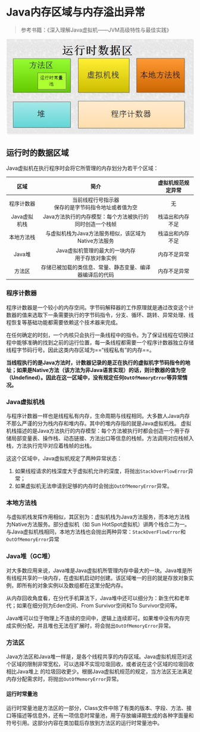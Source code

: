 # Java内存区域与内存溢出异常

> 参考书籍：《深入理解Java虚拟机——JVM高级特性与最佳实践》

![Java内存区域图](pic/Java内存区域与内存溢出异常学习笔记_绘图.jpg)

## 运行时的数据区域

Java虚拟机在执行程序时会将它所管理的内存划分为若干个区域：

|     区域     |                           简介                           | 虚拟机规范规定异常 |
| :----------: | :------------------------------------------------------: | :----------------: |
|  程序计数器  |  当前线程行号指示器<br>保存的是字节码指令地址或者值为空  |         无         |
| Java虚拟机栈 | Java方法执行的内存模型：每个方法被执行的同时创造一个栈帧 |  栈溢出和内存不足  |
|  本地方法栈  |   与虚拟机栈为Java方法服务相似，该区域为Native方法服务   |  栈溢出和内存不足  |
|    Java堆    |    Java虚拟机管理的最大的一块内存<br>用于存放对象实例    |    内存不足异常    |
|    方法区    | 存储已被加载的类信息、常量、静态变量、编译器编译后的代码 |    内存不足异常    |

### 程序计数器

程序计数器是一个较小的内存空间。字节码解释器的工作原理就是通过改变这个计数器的值来选取下一条需要执行的字节码指令，分支、循环、跳转、异常处理、线程恢复等基础功能都需要依赖这个技术器来完成。

在任何确定的时刻，一个内核只会执行一条线程中的指令。为了保证线程在切换过程中能够准确的找到之前的运行位置，每一条线程都需要一个程序计数器独立存储线程字节码行号。因此这类内存区域为==“线程私有”的内存==。

**当线程执行的是Java方法时，计数器记录的是正在执行的虚拟机字节码指令的地址；如果是Native方法（该方法为非Java语言实现）的话，则计数器的值为空（Undefined）。因此在这一区域中，没有规定任何`OutOfMemoryError`等异常情况。**

### Java虚拟机栈

与程序计数器一样也是线程私有内存，生命周期与线程相同。大多数人Java内存不那么严谨的分为栈内存和堆内存。其中的堆内存指的就是Java虚拟机栈。 虚拟机栈描述的是Java方法执行的内存模型：每个方法被执行时都会创造一个用于存储局部变量表、操作栈、动态链接、方法出口等信息的栈帧。方法调用对应栈帧入栈，方法执行完毕对应着栈帧的出栈。

这这个区域中，Java虚拟机规定了两种异常状态：

1. 如果线程请求的栈深度大于虚拟机允许的深度，将抛出`StackOverFlowError`异常；
2. 如果虚拟机无法申请到足够的内存时会抛出`OutOfMemoryError`异常。

### 本地方法栈

与虚拟机栈发挥作用相似，其区别为：虚拟机栈为Java方法服务，而本地方法栈为Native方法服务。部分虚拟机（如 Sun HotSpot虚拟机）讲两个栈合二为一。与Java虚拟机栈相同，本地方法栈也会抛出两种异常：`StackOverFlowError`和`OutOfMemoryError`异常

### Java堆（GC堆）

对大多数应用来说，Java堆是Java虚拟机所管理内存中最大的一块。Java堆是所有线程共享的一块内存，在虚拟机启动时创建。该区域唯一的目的就是存放对象实例，即所有的对象实例以及数组都在这里分配内存。

从内存回收角度看，在分代手机算法下，Java堆中还可以细分为：新生代和老年代；如果在细分则为Eden空间、From Survivor空间和To Survivor空间等。

Java堆可以位于物理上不连续的空间中，逻辑上连续即可。如果堆中没有内存完成实例分配，并且堆也无法在扩展时，将会抛出`OutOfMemoryError`异常。

### 方法区

Java方法区和Java堆一样是，是各个线程共享的内存区域。Java虚拟机规范对这个区域的限制非常宽松，可以选择不实现垃圾回收，或者说在这个区域的垃圾回收相比Java堆上 的垃圾回收更少。根据Java虚拟机规范的规定，当方法区无法满足内存分配需求时，将抛出`OutOfMemoryError`异常。

#### 运行时常量池

运行时常量池是方法区的一部分，Class文件中除了有类的版本、字段、方法、接口等描述等信息外，还有一项信息时常量池，用于存放编译期生成的各种字面量和符号引用。这部分内容在类加载后存放到方法区的运行时常量池中。